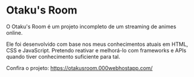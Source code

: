 # Otaku's Room

O Otaku's Room é um projeto incompleto de um streaming de animes online.
<img></img>

Ele foi desenvolvido com base nos meus conhecimentos atuais em HTML, CSS e JavaScript. Pretendo reativar e melhorá-lo com frameworks e APIs quando tiver conhecimento suficiente para tal.

Confira o projeto: https://otakusroom.000webhostapp.com/
